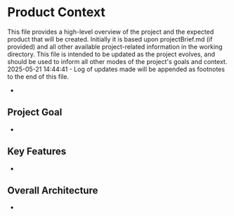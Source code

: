 # Product Context

This file provides a high-level overview of the project and the expected product that will be created. Initially it is based upon projectBrief.md (if provided) and all other available project-related information in the working directory. This file is intended to be updated as the project evolves, and should be used to inform all other modes of the project's goals and context.
2025-05-21 14:44:41 - Log of updates made will be appended as footnotes to the end of this file.

*

## Project Goal

*   

## Key Features

*   

## Overall Architecture

*